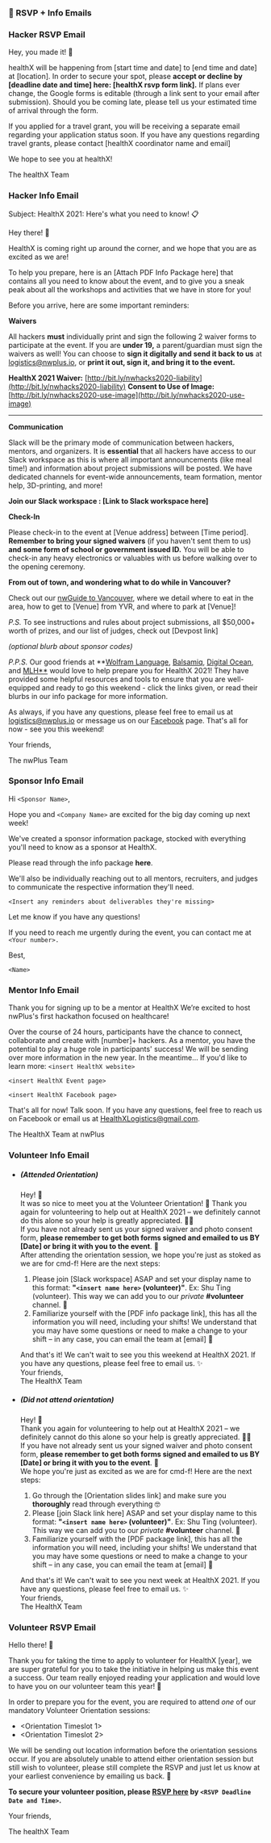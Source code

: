 ### :e-mail: RSVP + Info Emails
### Hacker RSVP Email

Hey, you made it! 🎉

healthX will be happening from [start time and date] to [end time and date] at [location]. In order to secure your spot, please **accept or decline by [deadline date and time] here: [healthX rsvp form link].** If plans ever change, the Google forms is editable (through a link sent to your email after submission). Should you be coming late, please tell us your estimated time of arrival through the form.

If you applied for a travel grant, you will be receiving a separate email regarding your application status soon. If you have any questions regarding travel grants, please contact [healthX coordinator name and email]

We hope to see you at healthX!

The healthX Team

### Hacker Info Email

Subject: HealthX 2021: Here's what you need to know! 📋

Hey there! 👋

HealthX is coming right up around the corner, and we hope that you are as excited as we are! 

To help you prepare, here is an [Attach PDF Info Package here] that contains all you need to know about the event, and to give you a sneak peak about all the workshops and activities that we have in store for you! 

Before you arrive, here are some important reminders:

**Waivers**

All hackers **must** individually print and sign the following 2 waiver forms to participate at the event. If you are **under 19,** a parent/guardian must sign the waivers as well! You can choose to **sign it digitally and send it back to us** at logistics@nwplus.io, or **print it out, sign it, and bring it to the event.**

**HealthX 2021 Waiver:** [http://bit.ly/nwhacks2020-liability](http://bit.ly/nwhacks2020-liability)
**Consent to Use of Image:** [http://bit.ly/nwhacks2020-use-image](http://bit.ly/nwhacks2020-use-image)
****

**Communication**

Slack will be the primary mode of communication between hackers, mentors, and organizers. It is **essential** that all hackers have access to our Slack workspace as this is where all important announcements (like meal time!) and information about project submissions will be posted. We have dedicated channels for event-wide announcements, team formation, mentor help, 3D-printing, and more!

**Join our Slack workspace : [Link to Slack workspace here]**

**Check-In**

Please check-in to the event at [Venue address] between [Time period]. **Remember to bring your signed waivers** (if you haven't sent them to us) **and some form of school or government issued ID.** You will be able to check-in any heavy electronics or valuables with us before walking over to the opening ceremony. 

**From out of town, and wondering what to do while in Vancouver?**

Check out our [nwGuide to Vancouver](https://www.notion.so/nwplus/The-nwGuide-to-Vancouver-e9bdb236c8974d2397011108fd513482), where we detail where to eat in the area, how to get to [Venue] from YVR, and where to park at [Venue]!

*P.S.* To see instructions and rules about project submissions, all $50,000+ worth of prizes, and our list of judges, check out [Devpost link]

*(optional blurb about sponsor codes)*

*P.P.S.* Our good friends at **[Wolfram Language](https://www.notion.so/nwplus/Wolfram-Research-50b32ec787dc4d1eb4b3ffd21b1a7729), [Balsamiq](https://balsamiq.com/wireframes/cloud/sales/promo/), [Digital Ocean](https://try.digitalocean.com/student-developers/?source=student_hackathon&utm_medium=events&utm_campaign=DevRel_Student_Hackathons), and [MLH**](https://hack.mlh.io/software/) would love to help prepare you for HealthX 2021! They have provided some helpful resources and tools to ensure that you are well-equipped and ready to go this weekend - click the links given, or read their blurbs in our info package for more information.

As always, if you have any questions, please feel free to email us at logistics@nwplus.io or message us on our [Facebook](https://www.facebook.com/nwplusubc/) page. That's all for now - see you this weekend!

Your friends,

The nwPlus Team

### Sponsor Info Email
Hi `<Sponsor Name>`,

Hope you and `<Company Name>` are excited for the big day coming up next week!

We've created a sponsor information package, stocked with everything you'll need to know as a sponsor at HealthX.

Please read through the info package **here**.

We'll also be individually reaching out to all mentors, recruiters, and judges to communicate the respective information they'll need.

`<Insert any reminders about deliverables they're missing>`

Let me know if you have any questions!

If you need to reach me urgently during the event, you can contact me at `<Your number>.`

Best,

`<Name>`

### Mentor Info Email
Thank you for signing up to be a mentor at HealthX
We’re excited to host nwPlus's first hackathon focused on healthcare!

Over the course of 24 hours, participants have the chance to connect, collaborate and create with [number]+ hackers.
As a mentor, you have the potential to play a huge role in participants' success!
We will be sending over more information in the new year. In the meantime...
If you'd like to learn more:
`<insert HealthX website>`

`<insert HealthX Event page>`

`<insert HealthX Facebook page>`

That's all for now! Talk soon.
If you have any questions, feel free to reach us on Facebook or email us at HealthXLogistics@gmail.com.

The HealthX Team at nwPlus

### Volunteer Info Email

- ##### (Attended Orientation)
    Hey! 👋
\
    It was so nice to meet you at the Volunteer Orientation! 🤩 Thank you again for volunteering to help out at HealthX 2021 – we definitely cannot do this alone so your help is greatly appreciated. 🙇‍♂️
\
    If you have not already sent us your signed waiver and photo consent form, **please remember to get both forms signed and emailed to us BY [Date] or bring it with you to the event**. 📄
\
    After attending the orientation session, we hope you're just as stoked as we are for cmd-f! Here are the next steps:

    1. Please join [Slack workspace] ASAP and set your display name to this format: **"`<insert name here>` (volunteer)"**. Ex: Shu Ting (volunteer). This way we can add you to our *private* **#volunteer** channel. 🎉
    2. Familiarize yourself with the [PDF info package link], this has all the information you will need, including your shifts! We understand that you may have some questions or need to make a change to your shift – in any case, you can email the team at [email] 📩

  And that's it! We can't wait to see you this weekend at HealthX 2021. If you have any questions, please feel free to email us. ✨
\
    Your friends,
\
    The HealthX Team

- ##### (Did not attend orientation)
    Hey! 👋
\
    Thank you again for volunteering to help out at HealthX 2021 – we definitely cannot do this alone so your help is greatly appreciated. 🙇‍♂️
\
    If you have not already sent us your signed waiver and photo consent form, **please remember to get both forms signed and emailed to us BY [Date] or bring it with you to the event**. 📄
\
    We hope you're just as excited as we are for cmd-f! Here are the next steps:

    1. Go through the [Orientation slides link] and make sure you **thoroughly** read through everything 🤓
    2. Please [join Slack link here] ASAP and set your display name to this format: **"`<insert name here>` (volunteer)"**. Ex: Shu Ting (volunteer). This way we can add you to our *private* **#volunteer** channel. 🎉
    3. Familiarize yourself with the [PDF package link], this has all the information you will need, including your shifts! We understand that you may have some questions or need to make a change to your shift – in any case, you can email the team at [email] 📩

    And that's it! We can't wait to see you next week at HealthX 2021. If you have any questions, please feel free to email us. ✨
\
    Your friends,
\
    The HealthX Team

### Volunteer RSVP Email
Hello there! 👋

Thank you for taking the time to apply to volunteer for HealthX [year], we are super grateful for you to take the initiative in helping us make this event a success. Our team really enjoyed reading your application and would love to have you on our volunteer team this year! 🥳

In order to prepare you for the event, you are required to attend *one* of our mandatory Volunteer Orientation sessions:

- <Orientation Timeslot 1>
- <Orientation Timeslot 2>

We will be sending out location information before the orientation sessions occur. If you are absolutely unable to attend either orientation session but still wish to volunteer, please still complete the RSVP and just let us know at your earliest convenience by emailing us back. 💪

**To secure your volunteer position, please [RSVP here](https://forms.gle/8W4xzMeiScsifQ2e9) by `<RSVP Deadline Date and Time>`.**

Your friends,

The healthX Team